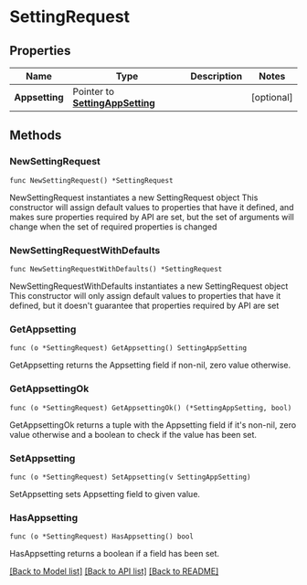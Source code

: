# SettingRequest

## Properties

Name | Type | Description | Notes
------------ | ------------- | ------------- | -------------
**Appsetting** | Pointer to [**SettingAppSetting**](SettingAppSetting.md) |  | [optional] 

## Methods

### NewSettingRequest

`func NewSettingRequest() *SettingRequest`

NewSettingRequest instantiates a new SettingRequest object
This constructor will assign default values to properties that have it defined,
and makes sure properties required by API are set, but the set of arguments
will change when the set of required properties is changed

### NewSettingRequestWithDefaults

`func NewSettingRequestWithDefaults() *SettingRequest`

NewSettingRequestWithDefaults instantiates a new SettingRequest object
This constructor will only assign default values to properties that have it defined,
but it doesn't guarantee that properties required by API are set

### GetAppsetting

`func (o *SettingRequest) GetAppsetting() SettingAppSetting`

GetAppsetting returns the Appsetting field if non-nil, zero value otherwise.

### GetAppsettingOk

`func (o *SettingRequest) GetAppsettingOk() (*SettingAppSetting, bool)`

GetAppsettingOk returns a tuple with the Appsetting field if it's non-nil, zero value otherwise
and a boolean to check if the value has been set.

### SetAppsetting

`func (o *SettingRequest) SetAppsetting(v SettingAppSetting)`

SetAppsetting sets Appsetting field to given value.

### HasAppsetting

`func (o *SettingRequest) HasAppsetting() bool`

HasAppsetting returns a boolean if a field has been set.


[[Back to Model list]](../README.md#documentation-for-models) [[Back to API list]](../README.md#documentation-for-api-endpoints) [[Back to README]](../README.md)


